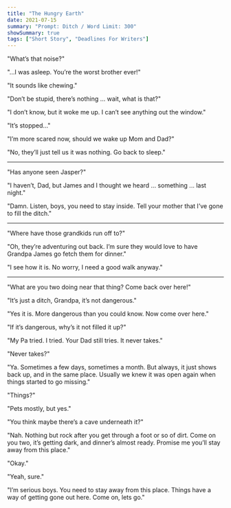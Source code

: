 ```yaml
---
title: "The Hungry Earth"
date: 2021-07-15
summary: "Prompt: Ditch / Word Limit: 300"
showSummary: true
tags: ["Short Story", "Deadlines For Writers"]
---
```


"What’s that noise?"

"...I was asleep. You’re the worst brother ever!"

"It sounds like chewing."

"Don’t be stupid, there’s nothing … wait, what is that?"

"I don’t know, but it woke me up. I can’t see anything out the window."

"It’s stopped..."

"I’m more scared now, should we wake up Mom and Dad?"

"No, they’ll just tell us it was nothing. Go back to sleep."

---

"Has anyone seen Jasper?"

"I haven’t, Dad, but James and I thought we heard ... something ... last night."

"Damn. Listen, boys, you need to stay inside. Tell your mother that I’ve gone to fill the ditch."

---

"Where have those grandkids run off to?"

"Oh, they’re adventuring out back. I’m sure they would love to have Grandpa James go fetch them for dinner."

"I see how it is. No worry, I need a good walk anyway."

---

"What are you two doing near that thing? Come back over here!"

"It’s just a ditch, Grandpa, it’s not dangerous."

"Yes it is. More dangerous than you could know. Now come over here."

"If it’s dangerous, why’s it not filled it up?"

"My Pa tried. I tried. Your Dad still tries. It never takes."

"Never takes?"

"Ya. Sometimes a few days, sometimes a month. But always, it just shows back up, and in the same place. Usually we knew it was open again when things started to go missing."

"Things?"

"Pets mostly, but yes."

"You think maybe there’s a cave underneath it?"

"Nah. Nothing but rock after you get through a foot or so of dirt. Come on you two, it’s getting dark, and dinner’s almost ready. Promise me you’ll stay away from this place."

"Okay."

"Yeah, sure."

"I’m serious boys. You need to stay away from this place. Things have a way of getting gone out here. Come on, lets go."

